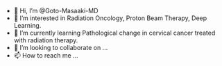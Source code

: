 - 👋 Hi, I’m @Goto-Masaaki-MD
- 👀 I’m interested in Radiation Oncology, Proton Beam Therapy, Deep Learning. 
- 🌱 I’m currently learning Pathological change in cervical cancer treated with radiation therapy.
- 💞️ I’m looking to collaborate on ...
- 📫 How to reach me ...

<!---
Goto-Masaaki-MD/Goto-Masaaki-MD is a ✨ special ✨ repository because its `README.md` (this file) appears on your GitHub profile.
You can click the Preview link to take a look at your changes.
--->
